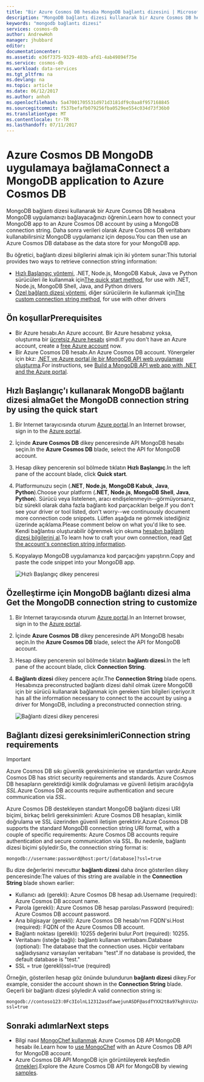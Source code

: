 ```yaml
---
title: "Bir Azure Cosmos DB hesaba MongoDB bağlantı dizesini | Microsoft Docs"
description: "MongoDB bağlantı dizesi kullanarak bir Azure Cosmos DB hesabına MongoDB uygulamanızı bağlayacağınızı öğrenin."
keywords: "mongodb bağlantı dizesi"
services: cosmos-db
author: AndrewHoh
manager: jhubbard
editor: 
documentationcenter: 
ms.assetid: e36f7375-9329-403b-afd1-4ab49894f75e
ms.service: cosmos-db
ms.workload: data-services
ms.tgt_pltfrm: na
ms.devlang: na
ms.topic: article
ms.date: 06/12/2017
ms.author: anhoh
ms.openlocfilehash: 5a47001705531d971d3181df9c0aa8f957168845
ms.sourcegitcommit: f537befafb079256fba0529ee554c034d73f36b0
ms.translationtype: MT
ms.contentlocale: tr-TR
ms.lasthandoff: 07/11/2017
---
```

# <a name="connect-a-mongodb-application-to-azure-cosmos-db"></a><span data-ttu-id="a4a29-104">Azure Cosmos DB MongoDB uygulamaya bağlama</span><span class="sxs-lookup"><span data-stu-id="a4a29-104">Connect a MongoDB application to Azure Cosmos DB</span></span>
<span data-ttu-id="a4a29-105">MongoDB bağlantı dizesi kullanarak bir Azure Cosmos DB hesabına MongoDB uygulamanızı bağlayacağınızı öğrenin.</span><span class="sxs-lookup"><span data-stu-id="a4a29-105">Learn how to connect your MongoDB app to an Azure Cosmos DB account by using a MongoDB connection string.</span></span> <span data-ttu-id="a4a29-106">Daha sonra verileri olarak Azure Cosmos DB veritabanı kullanabilirsiniz MongoDB uygulamanız için deposu.</span><span class="sxs-lookup"><span data-stu-id="a4a29-106">You can then use an Azure Cosmos DB database as the data store for your MongoDB app.</span></span> 

<span data-ttu-id="a4a29-107">Bu öğretici, bağlantı dizesi bilgilerini almak için iki yöntem sunar:</span><span class="sxs-lookup"><span data-stu-id="a4a29-107">This tutorial provides two ways to retrieve connection string information:</span></span>

- <span data-ttu-id="a4a29-108">[Hızlı Başlangıç yöntemi](#QuickstartConnection), .NET, Node.js, MongoDB Kabuk, Java ve Python sürücüleri ile kullanmak için</span><span class="sxs-lookup"><span data-stu-id="a4a29-108">[The quick start method](#QuickstartConnection), for use with .NET, Node.js, MongoDB Shell, Java, and Python drivers</span></span>
- <span data-ttu-id="a4a29-109">[Özel bağlantı dizesi yöntemi](#GetCustomConnection), diğer sürücülerin ile kullanmak için</span><span class="sxs-lookup"><span data-stu-id="a4a29-109">[The custom connection string method](#GetCustomConnection), for use with other drivers</span></span>

## <a name="prerequisites"></a><span data-ttu-id="a4a29-110">Ön koşullar</span><span class="sxs-lookup"><span data-stu-id="a4a29-110">Prerequisites</span></span>

- <span data-ttu-id="a4a29-111">Bir Azure hesabı.</span><span class="sxs-lookup"><span data-stu-id="a4a29-111">An Azure account.</span></span> <span data-ttu-id="a4a29-112">Bir Azure hesabınız yoksa, oluşturma bir [ücretsiz Azure hesabı](https://azure.microsoft.com/free/) şimdi.</span><span class="sxs-lookup"><span data-stu-id="a4a29-112">If you don't have an Azure account, create a [free Azure account](https://azure.microsoft.com/free/) now.</span></span> 
- <span data-ttu-id="a4a29-113">Bir Azure Cosmos DB hesabı.</span><span class="sxs-lookup"><span data-stu-id="a4a29-113">An Azure Cosmos DB account.</span></span> <span data-ttu-id="a4a29-114">Yönergeler için bkz: [.NET ve Azure portal ile bir MongoDB API web uygulaması oluşturma](create-mongodb-dotnet.md).</span><span class="sxs-lookup"><span data-stu-id="a4a29-114">For instructions, see [Build a MongoDB API web app with .NET and the Azure portal](create-mongodb-dotnet.md).</span></span>

## <span data-ttu-id="a4a29-115"><a id="QuickstartConnection"></a>Hızlı Başlangıç'ı kullanarak MongoDB bağlantı dizesi alma</span><span class="sxs-lookup"><span data-stu-id="a4a29-115"><a id="QuickstartConnection"></a>Get the MongoDB connection string by using the quick start</span></span>
1. <span data-ttu-id="a4a29-116">Bir Internet tarayıcısında oturum [Azure portal](https://portal.azure.com).</span><span class="sxs-lookup"><span data-stu-id="a4a29-116">In an Internet browser, sign in to the [Azure portal](https://portal.azure.com).</span></span>
2. <span data-ttu-id="a4a29-117">İçinde **Azure Cosmos DB** dikey penceresinde API MongoDB hesabı seçin.</span><span class="sxs-lookup"><span data-stu-id="a4a29-117">In the **Azure Cosmos DB** blade, select the API for MongoDB account.</span></span> 
3. <span data-ttu-id="a4a29-118">Hesap dikey pencerenin sol bölmede tıklatın **Hızlı Başlangıç**.</span><span class="sxs-lookup"><span data-stu-id="a4a29-118">In the left pane of the account blade, click **Quick start**.</span></span> 
4. <span data-ttu-id="a4a29-119">Platformunuzu seçin (**.NET**, **Node.js**, **MongoDB Kabuk**, **Java**, **Python**).</span><span class="sxs-lookup"><span data-stu-id="a4a29-119">Choose your platform (**.NET**, **Node.js**, **MongoDB Shell**, **Java**, **Python**).</span></span> <span data-ttu-id="a4a29-120">Sürücü veya listelenen, aracı endişelenmeyin--görmüyorsanız, biz sürekli olarak daha fazla bağlantı kod parçacıkları belge.</span><span class="sxs-lookup"><span data-stu-id="a4a29-120">If you don't see your driver or tool listed, don't worry--we continuously document more connection code snippets.</span></span> <span data-ttu-id="a4a29-121">Lütfen aşağıda ne görmek istediğiniz üzerinde açıklama.</span><span class="sxs-lookup"><span data-stu-id="a4a29-121">Please comment below on what you'd like to see.</span></span> <span data-ttu-id="a4a29-122">Kendi bağlantısı oluşturabilir öğrenmek için okuma [hesabın bağlantı dizesi bilgilerini al](#GetCustomConnection).</span><span class="sxs-lookup"><span data-stu-id="a4a29-122">To learn how to craft your own connection, read [Get the account's connection string information](#GetCustomConnection).</span></span>
5. <span data-ttu-id="a4a29-123">Kopyalayıp MongoDB uygulamanıza kod parçacığını yapıştırın.</span><span class="sxs-lookup"><span data-stu-id="a4a29-123">Copy and paste the code snippet into your MongoDB app.</span></span>

    ![Hızlı Başlangıç dikey penceresi](./media/connect-mongodb-account/QuickStartBlade.png)

## <span data-ttu-id="a4a29-125"><a id="GetCustomConnection"></a>Özelleştirme için MongoDB bağlantı dizesi alma</span><span class="sxs-lookup"><span data-stu-id="a4a29-125"><a id="GetCustomConnection"></a> Get the MongoDB connection string to customize</span></span>
1. <span data-ttu-id="a4a29-126">Bir Internet tarayıcısında oturum [Azure portal](https://portal.azure.com).</span><span class="sxs-lookup"><span data-stu-id="a4a29-126">In an Internet browser, sign in to the [Azure portal](https://portal.azure.com).</span></span>
2. <span data-ttu-id="a4a29-127">İçinde **Azure Cosmos DB** dikey penceresinde API MongoDB hesabı seçin.</span><span class="sxs-lookup"><span data-stu-id="a4a29-127">In the **Azure Cosmos DB** blade, select the API for MongoDB account.</span></span> 
3. <span data-ttu-id="a4a29-128">Hesap dikey pencerenin sol bölmede tıklatın **bağlantı dizesi**.</span><span class="sxs-lookup"><span data-stu-id="a4a29-128">In the left pane of the account blade, click **Connection String**.</span></span> 
4. <span data-ttu-id="a4a29-129">**Bağlantı dizesi** dikey pencere açılır.</span><span class="sxs-lookup"><span data-stu-id="a4a29-129">The **Connection String** blade opens.</span></span> <span data-ttu-id="a4a29-130">Hesabınıza preconstructed bağlantı dizesi dahil olmak üzere MongoDB için bir sürücü kullanarak bağlanmak için gereken tüm bilgileri içeriyor.</span><span class="sxs-lookup"><span data-stu-id="a4a29-130">It has all the information necessary to connect to the account by using a driver for MongoDB, including a preconstructed connection string.</span></span>

    ![Bağlantı dizesi dikey penceresi](./media/connect-mongodb-account/ConnectionStringBlade.png)

## <a name="connection-string-requirements"></a><span data-ttu-id="a4a29-132">Bağlantı dizesi gereksinimleri</span><span class="sxs-lookup"><span data-stu-id="a4a29-132">Connection string requirements</span></span>
> [!Important]
> <span data-ttu-id="a4a29-133">Azure Cosmos DB sıkı güvenlik gereksinimlerine ve standartları vardır.</span><span class="sxs-lookup"><span data-stu-id="a4a29-133">Azure Cosmos DB has strict security requirements and standards.</span></span> <span data-ttu-id="a4a29-134">Azure Cosmos DB hesapların gerektirdiği kimlik doğrulaması ve güvenli iletişim aracılığıyla *SSL*.</span><span class="sxs-lookup"><span data-stu-id="a4a29-134">Azure Cosmos DB accounts require authentication and secure communication via *SSL*.</span></span> 
>
>

<span data-ttu-id="a4a29-135">Azure Cosmos DB destekleyen standart MongoDB bağlantı dizesi URI biçimi, birkaç belirli gereksinimleri: Azure Cosmos DB hesapları, kimlik doğrulama ve SSL üzerinden güvenli iletişim gerektirir.</span><span class="sxs-lookup"><span data-stu-id="a4a29-135">Azure Cosmos DB supports the standard MongoDB connection string URI format, with a couple of specific requirements: Azure Cosmos DB accounts require authentication and secure communication via SSL.</span></span> <span data-ttu-id="a4a29-136">Bu nedenle, bağlantı dizesi biçimi şöyledir:</span><span class="sxs-lookup"><span data-stu-id="a4a29-136">So, the connection string format is:</span></span>

    mongodb://username:password@host:port/[database]?ssl=true

<span data-ttu-id="a4a29-137">Bu dize değerlerini mevcuttur **bağlantı dizesi** daha önce gösterilen dikey penceresinde:</span><span class="sxs-lookup"><span data-stu-id="a4a29-137">The values of this string are available in the **Connection String** blade shown earlier:</span></span>

* <span data-ttu-id="a4a29-138">Kullanıcı adı (gerekli): Azure Cosmos DB hesap adı.</span><span class="sxs-lookup"><span data-stu-id="a4a29-138">Username (required): Azure Cosmos DB account name.</span></span>
* <span data-ttu-id="a4a29-139">Parola (gerekli): Azure Cosmos DB hesap parolası.</span><span class="sxs-lookup"><span data-stu-id="a4a29-139">Password (required): Azure Cosmos DB account password.</span></span>
* <span data-ttu-id="a4a29-140">Ana bilgisayar (gerekli): Azure Cosmos DB hesabı'nın FQDN'si.</span><span class="sxs-lookup"><span data-stu-id="a4a29-140">Host (required): FQDN of the Azure Cosmos DB account.</span></span>
* <span data-ttu-id="a4a29-141">Bağlantı noktası (gerekli): 10255 değerini bulur.</span><span class="sxs-lookup"><span data-stu-id="a4a29-141">Port (required): 10255.</span></span>
* <span data-ttu-id="a4a29-142">Veritabanı (isteğe bağlı): bağlantı kullanan veritabanı.</span><span class="sxs-lookup"><span data-stu-id="a4a29-142">Database (optional): The database that the connection uses.</span></span> <span data-ttu-id="a4a29-143">Hiçbir veritabanı sağladıysanız varsayılan veritabanı "test".</span><span class="sxs-lookup"><span data-stu-id="a4a29-143">If no database is provided, the default database is "test."</span></span>
* <span data-ttu-id="a4a29-144">SSL = true (gerekli)</span><span class="sxs-lookup"><span data-stu-id="a4a29-144">ssl=true (required)</span></span>

<span data-ttu-id="a4a29-145">Örneğin, gösterilen hesap göz önünde bulundurun **bağlantı dizesi** dikey.</span><span class="sxs-lookup"><span data-stu-id="a4a29-145">For example, consider the account shown in the **Connection String** blade.</span></span> <span data-ttu-id="a4a29-146">Geçerli bir bağlantı dizesi şöyledir:</span><span class="sxs-lookup"><span data-stu-id="a4a29-146">A valid connection string is:</span></span>

    mongodb://contoso123:0Fc3IolnL12312asdfawejunASDF@asdfYXX2t8a97kghVcUzcDv98hawelufhawefafnoQRGwNj2nMPL1Y9qsIr9Srdw==@anhohmongo.documents.azure.com:10255/mydatabase?ssl=true

## <a name="next-steps"></a><span data-ttu-id="a4a29-147">Sonraki adımlar</span><span class="sxs-lookup"><span data-stu-id="a4a29-147">Next steps</span></span>
* <span data-ttu-id="a4a29-148">Bilgi nasıl [MongoChef kullanmak](mongodb-mongochef.md) Azure Cosmos DB API MongoDB hesabı ile.</span><span class="sxs-lookup"><span data-stu-id="a4a29-148">Learn how to [use MongoChef](mongodb-mongochef.md) with an Azure Cosmos DB API for MongoDB account.</span></span>
* <span data-ttu-id="a4a29-149">Azure Cosmos DB API MongoDB için görüntüleyerek keşfedin [örnekleri](mongodb-samples.md).</span><span class="sxs-lookup"><span data-stu-id="a4a29-149">Explore the Azure Cosmos DB API for MongoDB by viewing [samples](mongodb-samples.md).</span></span>
